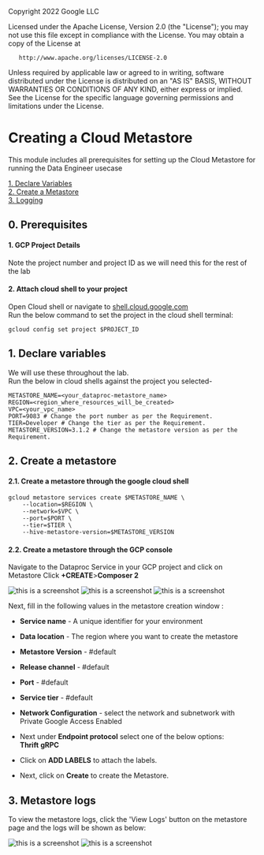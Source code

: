 <!---->
  Copyright 2022 Google LLC
 
  Licensed under the Apache License, Version 2.0 (the "License");
  you may not use this file except in compliance with the License.
  You may obtain a copy of the License at
 
       http://www.apache.org/licenses/LICENSE-2.0
 
  Unless required by applicable law or agreed to in writing, software
  distributed under the License is distributed on an "AS IS" BASIS,
  WITHOUT WARRANTIES OR CONDITIONS OF ANY KIND, either express or implied.
  See the License for the specific language governing permissions and
  limitations under the License.
 <!---->

# Creating a Cloud Metastore

This module includes all prerequisites for setting up the Cloud Metastore for running the Data Engineer usecase

[1. Declare Variables](04-metastore-creation-cloud-shell.md#1-declare-variables)<br>
[2. Create a Metastore](04-metastore-creation-cloud-shell.md#2-create-a-metastore)<br>
[3. Logging](04-metastore-creation-cloud-shell.md#3-metastore-logs)

## 0. Prerequisites

#### 1. GCP Project Details

Note the project number and project ID as we will need this for the rest of the lab

#### 2. Attach cloud shell to your project

Open Cloud shell or navigate to [shell.cloud.google.com](https://shell.cloud.google.com) <br>
Run the below command to set the project in the cloud shell terminal:

```
gcloud config set project $PROJECT_ID

```

## 1. Declare variables

We will use these throughout the lab. <br>
Run the below in cloud shells against the project you selected-

```
METASTORE_NAME=<your_dataproc-metastore_name>
REGION=<region_where_resources_will_be_created>
VPC=<your_vpc_name>
PORT=9083 # Change the port number as per the Requirement.
TIER=Developer # Change the tier as per the Requirement.
METASTORE_VERSION=3.1.2 # Change the metastore version as per the Requirement.
```

## 2. Create a metastore 

#### 2.1. Create a metastore through the google cloud shell

```
gcloud metastore services create $METASTORE_NAME \
    --location=$REGION \
    --network=$VPC \
    --port=$PORT \
    --tier=$TIER \
    --hive-metastore-version=$METASTORE_VERSION
```

#### 2.2. Create a metastore through the GCP console

Navigate to the Dataproc Service in your GCP project and click on Metastore 
Click **+CREATE**>**Composer 2**

![this is a screenshot](../images/meta.png)
![this is a screenshot](../images/meta01.png)
![this is a screenshot](../images/meta02.png)

Next, fill in the following values in the metastore creation window :

- **Service name**   - A unique identifier for your environment
- **Data location**     - The region where you want to create the metastore
- **Metastore Version**    - #default
- **Release channel** - #default
- **Port** - #default
- **Service tier** - #default
- **Network Configuration** - select the network and subnetwork with Private Google Access Enabled

- Next under **Endpoint protocol** select one of the below options: <br>
**Thrift** 
**gRPC**

- Click on **ADD LABELS** to attach the labels.
- Next, click on **Create** to create the Metastore.

## 3. Metastore logs

To view the metastore logs, click the 'View Logs' button on the metastore page and the logs will be shown as below:

![this is a screenshot](../images/meta_logs01.png)
![this is a screenshot](../images/meta_logs02.png)
